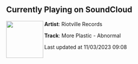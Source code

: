 ## Currently Playing on SoundCloud

[<img align="left" width="100" src="https://i1.sndcdn.com/artworks-m6vAzzTkG4Da6cVw-fDR3cA-t500x500.jpg">](https://soundcloud.com/riotville-records/more-plastic-abnormal?in=riotville-records/sets/riotville-ade-compilation-2023)

**Artist**: Riotville Records 

**Track**: More Plastic - Abnormal

Last updated at 11/03/2023 09:08
